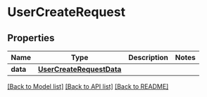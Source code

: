 # UserCreateRequest

## Properties
Name | Type | Description | Notes
------------ | ------------- | ------------- | -------------
**data** | [**UserCreateRequestData**](UserCreateRequestData.md) |  | 

[[Back to Model list]](../README.md#documentation-for-models) [[Back to API list]](../README.md#documentation-for-api-endpoints) [[Back to README]](../README.md)

